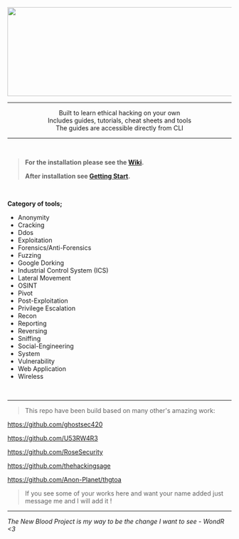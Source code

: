 <p align="center">
   <img width="8000" height="200" src="https://user-images.githubusercontent.com/64184513/225434767-0aa9ce3f-b1f3-4c46-89de-960d62924d3e.png"
</p>

<hr>

<p align="center">
Built to learn ethical hacking on your own<br>
Includes guides, tutorials, cheat sheets and tools<br>
The guides are accessible directly from CLI
</p>

<hr>
<br>
   
> **For the installation please see the [Wiki](https://github.com/NeverWonderLand/Self-Way/wiki/Installation).**
>>
> **After installation see [Getting Start](https://github.com/NeverWonderLand/Self-Way/wiki/Getting-Start).**

</br>

**Category of tools;**

* Anonymity
* Cracking
* Ddos
* Exploitation
* Forensics/Anti-Forensics
* Fuzzing
* Google Dorking
* Industrial Control System (ICS)
* Lateral Movement
* OSINT
* Pivot
* Post-Exploitation
* Privilege Escalation
* Recon
* Reporting
* Reversing
* Sniffing
* Social-Engineering
* System
* Vulnerability
* Web Application
* Wireless

</br>

---------------------------------------------------

> This repo have been build based on many other's amazing work:

<https://github.com/ghostsec420>

<https://github.com/U53RW4R3>

<https://github.com/RoseSecurity>

<https://github.com/thehackingsage>

<https://github.com/Anon-Planet/thgtoa>


> If you see some of your works here and want your name added just message me and I will add it !

--------------------------------------

*The New Blood Project is my way to be the change I want to see - WondR <3*
